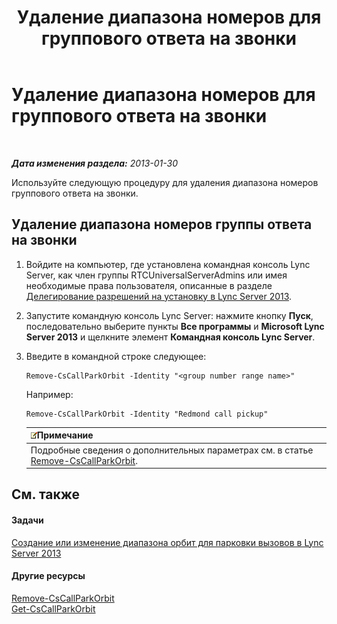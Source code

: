 ﻿---
title: Удаление диапазона номеров для группового ответа на звонки
TOCTitle: Удаление диапазона номеров для группового ответа на звонки
ms:assetid: 521891f3-7a5d-45de-92dc-d57025453159
ms:mtpsurl: https://technet.microsoft.com/ru-ru/library/JJ945629(v=OCS.15)
ms:contentKeyID: 52058232
ms.date: 05/19/2016
mtps_version: v=OCS.15
ms.translationtype: HT
---

# Удаление диапазона номеров для группового ответа на звонки

 

_**Дата изменения раздела:** 2013-01-30_

Используйте следующую процедуру для удаления диапазона номеров группового ответа на звонки.

## Удаление диапазона номеров группы ответа на звонки

1.  Войдите на компьютер, где установлена командная консоль Lync Server, как член группы RTCUniversalServerAdmins или имея необходимые права пользователя, описанные в разделе [Делегирование разрешений на установку в Lync Server 2013](lync-server-2013-delegate-setup-permissions.md).

2.  Запустите командную консоль Lync Server: нажмите кнопку **Пуск**, последовательно выберите пункты **Все программы** и **Microsoft Lync Server 2013** и щелкните элемент **Командная консоль Lync Server**.

3.  Введите в командной строке следующее:
    
        Remove-CsCallParkOrbit -Identity "<group number range name>" 
    
    Например:
    
        Remove-CsCallParkOrbit -Identity "Redmond call pickup"
    
    <table>
    <thead>
    <tr class="header">
    <th><img src="images/Gg398412.note(OCS.15).gif" title="note" alt="note" />Примечание</th>
    </tr>
    </thead>
    <tbody>
    <tr class="odd">
    <td>Подробные сведения о дополнительных параметрах см. в статье <a href="remove-cscallparkorbit.md">Remove-CsCallParkOrbit</a>.</td>
    </tr>
    </tbody>
    </table>


## См. также

#### Задачи

[Создание или изменение диапазона орбит для парковки вызовов в Lync Server 2013](lync-server-2013-create-or-modify-a-call-park-orbit-range.md)  

#### Другие ресурсы

[Remove-CsCallParkOrbit](remove-cscallparkorbit.md)  
[Get-CsCallParkOrbit](get-cscallparkorbit.md)

